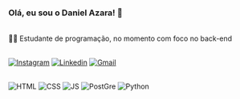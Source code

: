 ### Olá, eu sou o Daniel Azara! 🫡

<br>
🐱‍💻 Estudante de programação, no momento com foco no back-end
<br>
<br>

<a target="_blank"> [![Instagram](https://img.shields.io/badge/Instagram-E4405F?style=for-the-badge&logo=instagram&logoColor=white)](https://www.instagram.com/azara.daniel/)</a> <a target="_blank">[![Linkedin](https://img.shields.io/badge/LinkedIn-0077B5?style=for-the-badge&logo=linkedin&logoColor=white)](https://www.linkedin.com/in/daniel-azara/)</a> <a target="_blank">[![Gmail](https://img.shields.io/badge/Gmail-D14836?style=for-the-badge&logo=gmail&logoColor=white)](mailto:danielazara04@gmail.com)</a>


<div style="display:inline_block"><br>
  <img alt="HTML" src="https://img.shields.io/badge/HTML5-E34F26?style=for-the-badge&logo=html5&logoColor=white" >
  <img alt="CSS" src="https://img.shields.io/badge/CSS-239120?&style=for-the-badge&logo=css3&logoColor=white" >
  <img alt="JS" src="https://img.shields.io/badge/JavaScript-F7DF1E?style=for-the-badge&logo=javascript&logoColor=black" >
  <img alt="PostGre" src="https://img.shields.io/badge/PostgreSQL-316192?style=for-the-badge&logo=postgresql&logoColor=white" >
  <img alt="Python" src="![Python](https://img.shields.io/badge/python-3670A0?style=for-the-badge&logo=python&logoColor=ffdd54)" >
</div>
